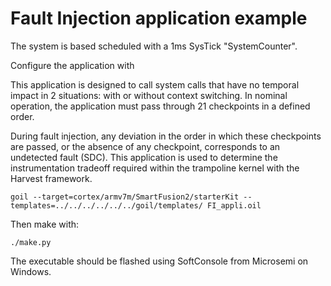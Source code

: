 # Fault Injection application example

The system is based scheduled with a 1ms SysTick "SystemCounter".

Configure the application with

This  application is designed to call system calls that have no temporal impact in 2 situations: with or without context switching.
In nominal operation, the application must pass through 21 checkpoints in a defined order. 

During fault injection, any deviation in the order in which these checkpoints are passed, or the absence of any checkpoint, corresponds to an undetected fault (SDC).
This application is used to determine the instrumentation tradeoff required within the trampoline kernel with the Harvest framework.

``
goil --target=cortex/armv7m/SmartFusion2/starterKit --templates=../../../../../../goil/templates/ FI_appli.oil
``

Then make with:

``
./make.py
``

The executable should be flashed using SoftConsole from Microsemi on Windows.
